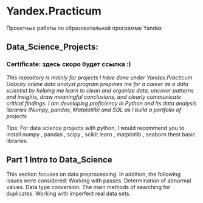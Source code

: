 # Yandex.Practicum
Проектные работы по образовательной программе Yandex
## Data_Science_Projects:
### Certificate: здесь скоро будет ссылка :)
*This repository is mainly for projects I have done under Yandex.Practicum* 
*Udacity online data analyst program prepares me for a career as a data scientist by helping me learn to clean and organize data, uncover patterns and insights, draw meaningful conclusions, and clearly communicate critical findings. I am developing proficiency in Python and its data analysis libraries (Numpy, pandas, Matplotlib) and SQL as I build a portfolio of projects.*

Tips: For data science projects with python, I would recommend you to install numpy , pandas , scipy , scikit learn , matplotlib , seaborn thest basic libraries.

## Part 1 Intro to Data_Science
This section focuses on data preprocessing. In addition, the following issues were considered: Working with passes. Determination of abnormal values. Data type conversion. The main methods of searching for duplicates. Working with imperfect real data sets. 
